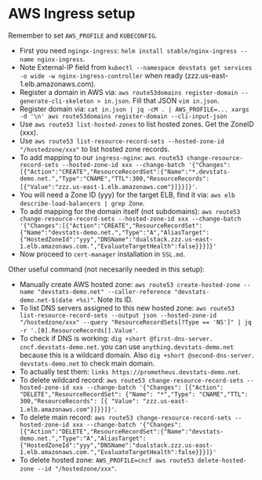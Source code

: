 # AWS Ingress setup

Remember to set `AWS_PROFILE` and `KUBECONFIG`.

- First you need `ngingx-ingress`: `helm install stable/nginx-ingress --name nginx-ingress`.
- Note External-IP field from `kubectl --namespace devstats get services -o wide -w nginx-ingress-controller` when ready (zzz.us-east-1.elb.amazonaws.com).
- Register a domain in AWS via: `aws route53domains register-domain --generate-cli-skeleton > in.json`. Fill that JSON `vim in.json`.
- Register domain via: `cat in.json | jq -cM . | AWS_PROFILE=... xargs -d '\n' aws route53domains register-domain --cli-input-json`
- Use `aws route53 list-hosted-zones` to list hosted zones. Get the ZoneID (xxx).
- Use `aws route53 list-resource-record-sets --hosted-zone-id "/hostedzone/xxx"` to list hosted zone records.
- To add mapping to our `ingress-nginx`: `aws route53 change-resource-record-sets --hosted-zone-id xxx --change-batch '{"Changes":[{"Action":"CREATE","ResourceRecordSet":{"Name":"*.devstats-demo.net.","Type":"CNAME","TTL":300,"ResourceRecords":[{"Value":"zzz.us-east-1.elb.amazonaws.com"}]}}]}'`.
- You will need a Zone ID (yyy) for the target ELB, find it via: `aws elb describe-load-balancers | grep Zone`.
- To add mapping for the domain itself (not subdomains): `aws route53 change-resource-record-sets --hosted-zone-id xxx --change-batch '{"Changes":[{"Action":"CREATE","ResourceRecordSet":{"Name":"devstats-demo.net.","Type":"A","AliasTarget":{"HostedZoneId":"yyy","DNSName":"dualstack.zzz.us-east-1.elb.amazonaws.com.","EvaluateTargetHealth":false}}}]}'`
- Now proceed to `cert-manager` installation in `SSL.md`.


Other useful command (not necesarily needed in this setup):

- Manually create AWS hosted zone: `aws route53 create-hosted-zone --name "devstats-demo.net" --caller-reference "devstats-demo.net-$(date +%s)"`. Note its ID.
- To list DNS servers assigned to this new hosted zone: `aws route53 list-resource-record-sets --output json --hosted-zone-id "/hostedzone/xxx" --query "ResourceRecordSets[?Type == 'NS']" | jq -r '.[0].ResourceRecords[].Value'`.
- To check if DNS is working: `dig +short @first-dns-server. cncf.devstats-demo.net`. you can use `anything.devstats-demo.net` because this is a wildcard domain. Also `dig +short @second-dns-server. devstats-demo.net` to check main domain.
- To actually test them: `links https://prometheus.devstats-demo.net`.
- To delete wildcard record: `aws route53 change-resource-record-sets --hosted-zone-id xxx --change-batch '{"Changes": [{"Action": "DELETE","ResourceRecordSet": {"Name": "*","Type": "CNAME","TTL": 300,"ResourceRecords": [{ "Value": "zzz.us-east-1.elb.amazonaws.com"}]}}]}'`.
- To delete main record: `aws route53 change-resource-record-sets --hosted-zone-id xxx --change-batch '{"Changes":[{"Action":"DELETE","ResourceRecordSet":{"Name":"devstats-demo.net.","Type":"A","AliasTarget":{"HostedZoneId":"yyy","DNSName":"dualstack.zzz.us-east-1.elb.amazonaws.com.","EvaluateTargetHealth":false}}}]}'`
- To delete hosted zone: `AWS_PROFILE=cncf aws route53 delete-hosted-zone --id "/hostedzone/xxx"`.
